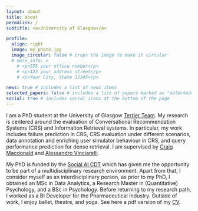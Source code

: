 ```yaml
---
layout: about
title: about
permalink: /
subtitle: <a>University of Glasgow</a>

profile:
  align: right
  image: my_photo.jpg
  image_circular: false # crops the image to make it circular
  # more_info: >
    # <p>555 your office number</p>
    # <p>123 your address street</p>
    # <p>Your City, State 12345</p>

news: true # includes a list of news items
selected_papers: false # includes a list of papers marked as "selected={true}"
social: true # includes social icons at the bottom of the page
---
```


I am a PhD student at the University of Glasgow [Terrier Team](https://terrierteam.dcs.gla.ac.uk). My research is centered around the evaluation of Conversational Recommendation Systems (CRS) and Information Retrieval systems. In particular, my work includes failure prediction in CRS, CRS evaluation under different scenarios, data annotation and enriching user simulator behaviour in CRS, and query performance prediction for dense retrieval. I am supervised by [Craig Macdonald](https://www.gla.ac.uk/schools/computing/staff/craigmacdonald/) and [Alessandro Vinciarelli](https://www.gla.ac.uk/schools/computing/staff/alessandrovinciarelli/). 

My PhD is funded by the [Social AI CDT](https://socialcdt.org) which has given me the opportunity to be part of a multidisciplinary research environment. Apart from that, I consider myself as an interdisciplinary person, as prior to my PhD, I obtained an MSc in Data Analytics, a Research Master in (Quantitative) Psychology, and a BSc in Psychology. Before returning to my research path, I worked as a BI Developer for the Pharmaceutical Industry. Outside of work, I enjoy ballet, theatre, and yoga. See here a pdf version of my [CV](/_assets/pdf/PhD_Thesis_final_mv.pdf).
